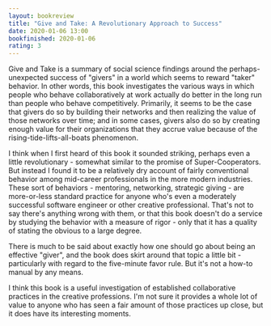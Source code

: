 ```yaml
---
layout: bookreview
title: "Give and Take: A Revolutionary Approach to Success"
date: 2020-01-06 13:00
bookfinished: 2020-01-06
rating: 3
---
```


Give and Take is a summary of social science findings around the perhaps-unexpected success of "givers" in a world which seems to reward "taker" behavior. In other words, this book investigates the various ways in which people who behave collaboratively at work actually do better in the long run than people who behave competitively. Primarily, it seems to be the case that givers do so by building their networks and then realizing the value of those networks over time; and in some cases, givers also do so by creating enough value for their organizations that they accrue value because of the rising-tide-lifts-all-boats phenomenon.



I think when I first heard of this book it sounded striking, perhaps even a little revolutionary - somewhat similar to the promise of Super-Cooperators. But instead I found it to be a relatively dry account of fairly conventional behavior among mid-career professionals in the more modern industries. These sort of behaviors - mentoring, networking, strategic giving - are more-or-less standard practice for anyone who's even a moderately successful software engineer or other creative professional. That's not to say there's anything wrong with them, or that this book doesn't do a service by studying the behavior with a measure of rigor - only that it has a quality of stating the obvious to a large degree.



There is much to be said about exactly how one should go about being an effective "giver", and the book does skirt around that topic a little bit - particularly with regard to the five-minute favor rule. But it's not a how-to manual by any means.



I think this book is a useful investigation of established collaborative practices in the creative professions. I'm not sure it provides a whole lot of value to anyone who has seen a fair amount of those practices up close, but it does have its interesting moments.